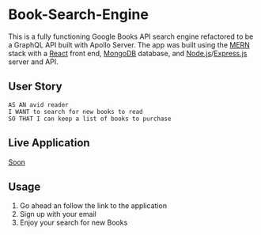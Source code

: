 # Book-Search-Engine

This is a fully functioning Google Books API search engine refactored to be a GraphQL API built with Apollo Server. 
The app was built using the [MERN](https://www.mongodb.com/mern-stack) stack with a [React](https://reactjs.org/) front end, 
[MongoDB](ttps://www.mongodb.com/cloud/atlas/lp/try4?utm_source=bing&utm_campaign=search_bs_pl_evergreen_atlas_core_prosp-brand_gic-null_amers-us_ps-all_desktop_eng_lead&utm_term=mongodb&utm_medium=cpc_paid_search&utm_ad=e&utm_ad_campaign_id=415204521&adgroup=1208363748749201&msclkid=9532b0b24be1125726c4d378e733b7e0) 
database, and [Node.js](https://nodejs.org/en/)/[Express.js](https://expressjs.com/) server and API.

## User Story

    AS AN avid reader
    I WANT to search for new books to read
    SO THAT I can keep a list of books to purchase

## Live Application

[Soon](#)

## Usage

1. Go ahead an follow the link to the application
2. Sign up with your email
3. Enjoy your search for new Books

